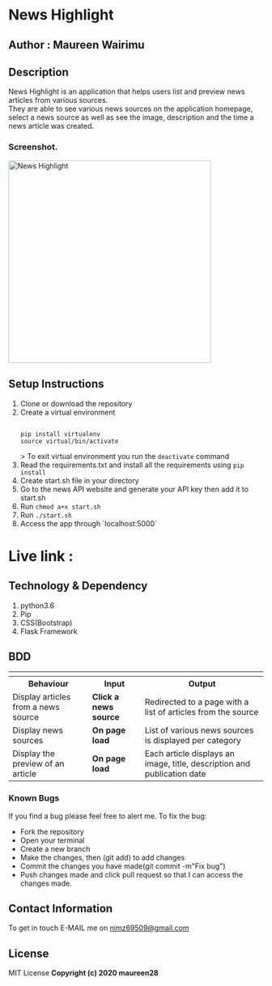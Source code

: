 # News Highlight

## Author : Maureen Wairimu

## Description
News Highlight is an application that helps users list and preview news articles from various sources.   
They are able to see various news sources on the application homepage, select a news source as well as see the image, description and the time a news article was created.

### Screenshot.
<img src="" alt="News Highlight" width="400"/>

## Setup Instructions
<ol>
<li>Clone or download the repository <code></code> </li>
<li>Create a virtual environment
<pre>
<code>
pip install virtualenv
source virtual/bin/activate
</code></pre>
> To exit virtual environment you run the <code>deactivate</code> command
</li>
<li>Read the requirements.txt and install all the requirements using <code>pip install <name> </code></li>
<li>Create start.sh file in your directory</li>
<li>Go to the news API website and generate your API key then add it to start.sh</li>
<li> Run <code>chmod a+x start.sh </code></li>
<li>Run <code>./start.sh</code></li>
<li>Access the app through `localhost:5000`</li>
</ol>

# Live link :

## Technology & Dependency
<ol>
<li>python3.6</li>
<li>Pip</li>
<li>CSS(Bootstrap)</li>
<li>Flask Framework</li>
</ol>

## BDD
<table>
<th>
<tr>
<th>Behaviour</th>
<th>Input</th>
<th>Output</th>
</tr>
</th>
<tr>
<td>Display articles from a news source</td>
<td><strong>Click a news source</strong></td>
<td>Redirected to a page with a list of articles from the source</td>
</tr>
<tr>
<td>Display news sources</td>
<td><strong>On page load</strong></td>
<td>List of various news sources is displayed per category</td>
</tr>
<tr>
<td>Display the preview of an article</td>
<td><strong>On page load</strong></td>
<td>Each article displays an image, title, description and publication date</td>
</tr>
</table>


### Known Bugs
If you find a bug please feel free to alert me.
To fix the bug:
<ul list-style-type=circle;>
<li>Fork the repository</li>
<li>Open your terminal</li>
<li>Create a new branch</li>
<li>Make the changes, then (git add) to add changes</li>
<li>Commit the changes you have made(git commit -m"Fix bug") </li>
<li>Push changes made and click pull request so that I can access the changes made.</li>
</ul>

## Contact Information

To get in touch E-MAIL me on nimz69509@gmail.com

## License

MIT License
<b>Copyright (c) 2020 maureen28<b>
